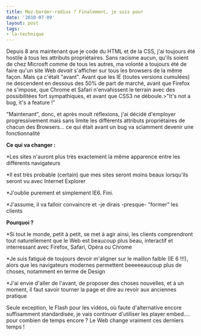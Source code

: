 ```yaml
---
title: Moz-border-radius ? Finalement, je suis pour
date: '2010-07-09'
layout: post
tags:
- la-technique
---
```


Depuis 8 ans maintenant que je code du HTML et de la CSS, j'ai toujours été hostile à tous les attributs propriétaires. Sans racisme aucun, qu'ils soient de chez Microsft comme de tous les autres, ma volonté a toujours été de faire qu'un site Web _devait_ s'afficher sur tous les browsers de la même façon. Mais ça c'était "avant". Avant que les IE (toutes versions cumulées) ne descendent en dessous des 50% de part de marché, avant que Firefox ne s'impose, que Chrome et Safari n'envahissent le terrain avec des possibilitées fort sympathiques, et avant que CSS3 ne déboule.>"It's not a bug, it's a feature !"

"Maintenant", donc, et après moult réflexions, j'ai décidé d'employer progressivement mais sans limite les différents attributs propriétaires de chacun des Browsers... ce qui était avant un bug va sciamment devenir une fonctionnalité


**Ce qui va changer :**


*Les sites n'auront plus très exactement la même apparence entre les différents navigateurs


*Il est très probable (certain) que mes sites seront moins beaux lorsqu'ils seront vu avec Internet Explorer


*J'oublie purement et simplement IE6. Fini.


*J'assume, il va falloir convaincre et -je dirais -presque- "former" les clients

**Pourquoi ?**


*Si tout le monde, petit à petit, se met à agir ainsi, les clients comprendront tout naturellement que le Web est beaucoup plus beau, interactif et interressant avec Firefox, Safari, Opéra ou Chrome


*Je suis fatigué de toujours devoir m'aligner sur le maillon faible (IE 6 !!!), alors que les navigateurs modernes permettent beeeeeaucoup plus de choses, notamment en terme de Design


*J'ai envie d'aller de l'avant, de proposer des choses nouvelles, et à un moment, il faut savoir tourner la page et dire au revoir aux anciennes pratique
 

Seule exception, le Flash pour les vidéos, où faute d'alternative encore suffisamment standardisée, je vais continuer d'utiliser les player embed.... pour combien de temps encore ? Le Web change vraiment ces derniers temps !

